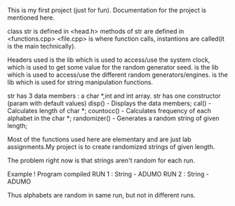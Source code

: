 This is my first project (just for fun). Documentation for the project is mentioned here.

class str is defined in <head.h>
methods of str are defined in <functions.cpp>
<file.cpp> is where function calls, instantions are called(it is the main technically).

Headers used
<chrono> is the lib which is used to access/use the system clock, which is used to get some value for the random generator seed.
<random> is the lib which is used to access/use the different random generators/engines.
<string> is the lib which is used for string manipulation functions.

str has 3 data members : a char *,int and int array.
str has one constructor (param with default values)
disp() - Displays the data members;
cal() - Calculates length of char *;
countocc() - Calculates frequency of each alphabet in the char *;
randomizer() - Generates a random string of given length;

Most of the functions used here are elementary and are just lab assignments.My project is to create randomized strings of given length.


The problem right now is that strings aren't random for each run.

Example !
Program compiled
RUN 1 : String - ADUMO
RUN 2 : String - ADUMO

Thus alphabets are random in same run, but not in different runs.



